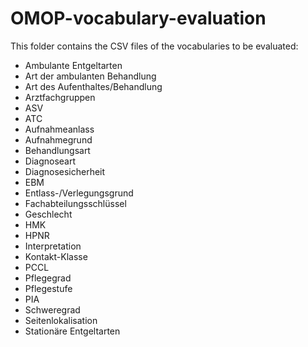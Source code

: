 # OMOP-vocabulary-evaluation

This folder contains the CSV files of the vocabularies to be evaluated:

- Ambulante Entgeltarten
- Art der ambulanten Behandlung
- Art des Aufenthaltes/Behandlung
- Arztfachgruppen
- ASV
- ATC
- Aufnahmeanlass
- Aufnahmegrund
- Behandlungsart
- Diagnoseart
- Diagnosesicherheit
- EBM
- Entlass-/Verlegungsgrund
- Fachabteilungsschlüssel
- Geschlecht
- HMK
- HPNR
- Interpretation
- Kontakt-Klasse
- PCCL
- Pflegegrad
- Pflegestufe
- PIA
- Schweregrad
- Seitenlokalisation
- Stationäre Entgeltarten